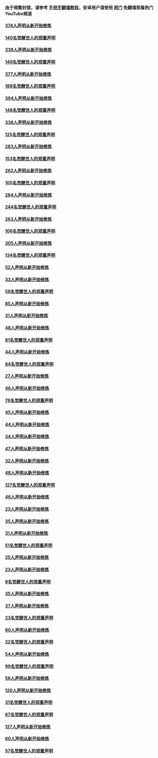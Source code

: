 #### 由于频繁封锁，请参考 [手把手翻墙教程](https://github.com/gfw-breaker/guides/wiki/)，安卓用户请使用 [网门](https://github.com/gfw-breaker/nogfw/blob/master/dl.md?t=05181401) 免翻墙观看热门YouTube频道 

#### [374人声明从新开始修炼](../pages/91/425811.md?t=05181401) 

#### [140名觉醒世人的郑重声明](../pages/91/425810.md?t=05181401) 

#### [339人声明从新开始修炼](../pages/91/425690.md?t=05181401) 

#### [149名觉醒世人的郑重声明](../pages/91/425689.md?t=05181401) 

#### [377人声明从新开始修炼](../pages/91/424867.md?t=05181401) 

#### [188名觉醒世人的郑重声明](../pages/91/424866.md?t=05181401) 

#### [394人声明从新开始修炼](../pages/91/423914.md?t=05181401) 

#### [148名觉醒世人的郑重声明](../pages/91/423913.md?t=05181401) 

#### [338人声明从新开始修炼](../pages/91/423540.md?t=05181401) 

#### [125名觉醒世人的郑重声明](../pages/91/423539.md?t=05181401) 

#### [283人声明从新开始修炼](../pages/91/423296.md?t=05181401) 

#### [153名觉醒世人的郑重声明](../pages/91/423295.md?t=05181401) 

#### [262人声明从新开始修炼](../pages/91/423004.md?t=05181401) 

#### [105名觉醒世人的郑重声明](../pages/91/423003.md?t=05181401) 

#### [284人声明从新开始修炼](../pages/91/422707.md?t=05181401) 

#### [244名觉醒世人的郑重声明](../pages/91/422706.md?t=05181401) 

#### [263人声明从新开始修炼](../pages/91/422553.md?t=05181401) 

#### [106名觉醒世人的郑重声明](../pages/91/422552.md?t=05181401) 

#### [305人声明从新开始修炼](../pages/91/422153.md?t=05181401) 

#### [134名觉醒世人的郑重声明](../pages/91/422152.md?t=05181401) 

#### [52人声明从新开始修炼](../pages/91/421846.md?t=05181401) 

#### [33人声明从新开始修炼](../pages/91/421804.md?t=05181401) 

#### [58名觉醒世人的郑重声明](../pages/91/421845.md?t=05181401) 

#### [85人声明从新开始修炼](../pages/91/421769.md?t=05181401) 

#### [31人声明从新开始修炼](../pages/91/421763.md?t=05181401) 

#### [48人声明从新开始修炼](../pages/91/421605.md?t=05181401) 

#### [81名觉醒世人的郑重声明](../pages/91/421656.md?t=05181401) 

#### [44人声明从新开始修炼](../pages/91/421544.md?t=05181401) 

#### [84名觉醒世人的郑重声明](../pages/91/421543.md?t=05181401) 

#### [27人声明从新开始修炼](../pages/91/421465.md?t=05181401) 

#### [46人声明从新开始修炼](../pages/91/421454.md?t=05181401) 

#### [76名觉醒世人的郑重声明](../pages/91/421453.md?t=05181401) 

#### [45人声明从新开始修炼](../pages/91/421452.md?t=05181401) 

#### [44人声明从新开始修炼](../pages/91/421422.md?t=05181401) 

#### [34人声明从新开始修炼](../pages/91/421322.md?t=05181401) 

#### [47人声明从新开始修炼](../pages/91/421264.md?t=05181401) 

#### [32人声明从新开始修炼](../pages/91/421225.md?t=05181401) 

#### [48人声明从新开始修炼](../pages/91/421202.md?t=05181401) 

#### [127名觉醒世人的郑重声明](../pages/91/421224.md?t=05181401) 

#### [46人声明从新开始修炼](../pages/91/421203.md?t=05181401) 

#### [23人声明从新开始修炼](../pages/91/421138.md?t=05181401) 

#### [35人声明从新开始修炼](../pages/91/421122.md?t=05181401) 

#### [31人声明从新开始修炼](../pages/91/421081.md?t=05181401) 

#### [51名觉醒世人的郑重声明](../pages/91/421080.md?t=05181401) 

#### [25人声明从新开始修炼](../pages/91/421020.md?t=05181401) 

#### [23人声明从新开始修炼](../pages/91/420884.md?t=05181401) 

#### [8名觉醒世人的郑重声明](../pages/91/420883.md?t=05181401) 

#### [35人声明从新开始修炼](../pages/91/420809.md?t=05181401) 

#### [37人声明从新开始修炼](../pages/91/420766.md?t=05181401) 

#### [23名觉醒世人的郑重声明](../pages/91/420765.md?t=05181401) 

#### [60人声明从新开始修炼](../pages/91/420727.md?t=05181401) 

#### [22名觉醒世人的郑重声明](../pages/91/420726.md?t=05181401) 

#### [54人声明从新开始修炼](../pages/91/420529.md?t=05181401) 

#### [99名觉醒世人的郑重声明](../pages/91/420528.md?t=05181401) 

#### [58人声明从新开始修炼](../pages/91/420198.md?t=05181401) 

#### [120人声明从新开始修炼](../pages/91/420141.md?t=05181401) 

#### [31名觉醒世人的郑重声明](../pages/91/420197.md?t=05181401) 

#### [67名觉醒世人的郑重声明](../pages/91/420140.md?t=05181401) 

#### [127人声明从新开始修炼](../pages/91/420082.md?t=05181401) 

#### [60人声明从新开始修炼](../pages/91/420081.md?t=05181401) 

#### [57名觉醒世人的郑重声明](../pages/91/420080.md?t=05181401) 

